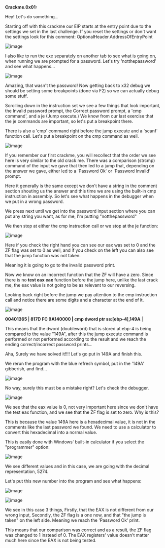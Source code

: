 **Crackme.0x01:**

Hey! Let's do something...

Starting off with this crackme our EIP starts at the entry point due to the settings we set in the last challenge. If you reset the settings or don't want the settings look for this comment:  OptionalHeader.AddressOfEntryPoint

![image](https://github.com/suhuf/RE_Writeups/assets/105312929/15ea5768-a170-4274-bb93-916d304ddfd8)


I also like to run the exe separately on another tab to see what is going on, when running we are prompted for a password. Let's try 'notthepassword' and see what happens...

![image](https://github.com/suhuf/RE_Writeups/assets/105312929/e7f266f6-0bfa-4191-9d3d-843d64ee02a4)

Amazing, that wasn't the password! Now getting back to x32 debug we should be setting some breakpoints (done via F2) so we can actually debug some stuff.

Scrolling down in the instruction set we see a few things that look important, the Invalid password prompt, the Correct password prompt, a 'cmp command', and a je (Jump execute.) We know from our last exercise that the je commands are important, so let's put a breakpoint there.

There is also a 'cmp' command right before the jump execute and a 'scanf' function call. Let's put a breakpoint on the cmp command as well. 

![image](https://github.com/suhuf/RE_Writeups/assets/105312929/d5b6694f-249e-4828-b05c-43ccfbaad74e)

If you remember our first crackme, you will recollect that the order we see here is very similar to the old crack me. There was a comparison (strcmp) command of the input we gave that then led to a jump that, depending on the answer we gave, either led to a 'Password Ok' or 'Password Invalid' prompt. 

Here it generally is the same except we don't have a string in the comment section shouting us the answer and this time we are using the built-in cmp instruction in assembly. So let's see what happens in the debugger when we put in a wrong password.


We press next until we get into the password input section where you can put any string you want, as for me, I'm putting "notthepassword"

We then stop at either the cmp instruction call or we stop at the je function:

![image](https://github.com/suhuf/RE_Writeups/assets/105312929/3b2fa664-9219-44a6-9779-8114ae0c3038)

Here if you check the right hand you can see our eax was set to 0 and the ZF flag was set to 0 as well, and if you check on the left you can also see that the jump function was not taken. 

Meaning it is going to go to the invalid password print.

Now we know on an incorrect function that the ZF will have a zero. Since there is no **test eax eax** function before the jump here, unlike the last crack me, the eax value is not going to be as relevant to our reversing.

Looking back right before the jump we pay attention to the cmp instruction call and notice there are some digits and a character at the end of it. 

![image](https://github.com/suhuf/RE_Writeups/assets/105312929/a4e0e2ab-9c9f-42c3-91f6-8e520d7c8338)

**00401365 | 817D FC 9A140000         | cmp dword ptr ss:[ebp-4],149A           |**

This means that the dword (doubleword) that is stored at ebp-4 is being compared to the value "149A", after this the jump execute command is performed or not performed according to the result and we reach the ending correct/incorrect password prints...

Aha, Surely we have solved it!!!! Let's go put in 149A and finish this.

We rerun the program with the blue refresh symbol, put in the '149A' gibberish, and find...

![image](https://github.com/suhuf/RE_Writeups/assets/105312929/21e2576d-fec4-44a5-bfcc-1b6a99e80302)

No way, surely this must be a mistake right? Let's check the debugger.

![image](https://github.com/suhuf/RE_Writeups/assets/105312929/038b327b-9092-406b-930c-dddd2f8e368f)

We see that the eax value is 0, not very important here since we don't have the test eax function, and we see that the ZF flag is set to zero. Why is this?

This is because the value 149A here is a hexadecimal value, it is not in the comments like the last password we found. We need to use a calculator to convert this hexadecimal into a normal value.

This is easily done with Windows' built-in calculator if you select the "programmer" option:

![image](https://github.com/suhuf/RE_Writeups/assets/105312929/90c5a87e-7e42-4481-b9d9-e062f428fd33)

We see different values and in this case, we are going with the decimal representation, 5274.

Let's put this new number into the program and see what happens:

![image](https://github.com/suhuf/RE_Writeups/assets/105312929/f0815445-1159-4cb1-98b6-e2deae3c690c)

![image](https://github.com/suhuf/RE_Writeups/assets/105312929/97c66167-ebdf-490c-aaa9-2d73a67b40fb)

We see in this case 3 things, Firstly, that the EAX is not different from our wrong input, Secondly, the ZF flag is a one now, and that "the jump is taken" on the left side. Meaning we reach the 'Password Ok' print.

This means that our comparison was correct and as a result, the ZF flag was changed to 1 instead of 0. The EAX registers' value doesn't matter much here since the EAX is not being tested.
























